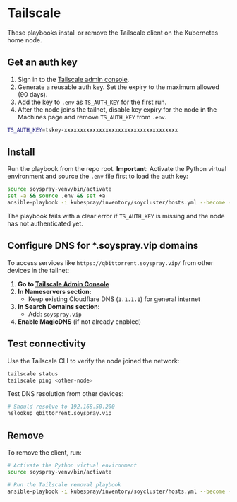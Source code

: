 # Tailscale

These playbooks install or remove the Tailscale client on the Kubernetes home node.

## Get an auth key
1. Sign in to the [Tailscale admin console](https://login.tailscale.com/admin/settings/keys).
2. Generate a reusable auth key. Set the expiry to the maximum allowed (90 days).
3. Add the key to `.env` as `TS_AUTH_KEY` for the first run.
4. After the node joins the tailnet, disable key expiry for the node in the Machines page and remove `TS_AUTH_KEY` from `.env`.

```bash
TS_AUTH_KEY=tskey-xxxxxxxxxxxxxxxxxxxxxxxxxxxxxxxxxxxx
```

## Install
Run the playbook from the repo root. **Important**: Activate the Python virtual environment and source the `.env` file first to load the auth key:

```bash
source soyspray-venv/bin/activate
set -a && source .env && set +a
ansible-playbook -i kubespray/inventory/soycluster/hosts.yml --become --become-user=root --user ubuntu playbooks/install-tailscale.yml
```

The playbook fails with a clear error if `TS_AUTH_KEY` is missing and the node has not authenticated yet.

## Configure DNS for *.soyspray.vip domains

To access services like `https://qbittorrent.soyspray.vip/` from other devices in the tailnet:

1. **Go to [Tailscale Admin Console](https://login.tailscale.com/admin/dns)**
2. **In Nameservers section:**
   - Keep existing Cloudflare DNS (`1.1.1.1`) for general internet
3. **In Search Domains section:**
   - Add: `soyspray.vip`
4. **Enable MagicDNS** (if not already enabled)

## Test connectivity
Use the Tailscale CLI to verify the node joined the network:

```bash
tailscale status
tailscale ping <other-node>
```

Test DNS resolution from other devices:
```bash
# Should resolve to 192.168.50.200
nslookup qbittorrent.soyspray.vip
```

## Remove
To remove the client, run:

```bash
# Activate the Python virtual environment
source soyspray-venv/bin/activate

# Run the Tailscale removal playbook
ansible-playbook -i kubespray/inventory/soycluster/hosts.yml --become --become-user=root --user ubuntu playbooks/remove-tailscale.yml
```

